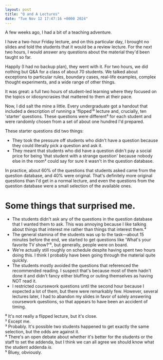 ```yaml
---
layout: post  
title: "Q and A Lectures"  
date: "Tue Nov 12 17:47:16 +0000 2024"  
---
```


A few weeks ago, I had a bit of a teaching adventure.

I have a two-hour Friday lecture, and on this particular day, I brought no slides and told the students that it would be a review lecture. For the next two hours, I would answer any questions about the material they'd been taught so far.

Happily (I had no backup plan), they went with it. For two hours, we did nothing but Q&A for a class of about 70 students. We talked about exceptions to particular rules, boundary cases, real-life examples, complex thought experiments, and a wide range of other things.

It was great: a full two hours of student-led learning where they focused on the topics or idiosyncrasies that mattered to them at their pace.

Now, I did salt the mine a little. Every undergraduate got a handout that included a description of running a 'flipped'⁰ lecture and, crucially, ten 'starter' questions. These questions were different³ for each student and were randomly chosen from a set of about one hundred I'd prepared.

These starter questions did two things:

* They took the pressure off students who didn't have a question because they could literally pick a question and ask it.
* They meant that students who did have a question didn't pay a social price for being 'that student with a strange question' because nobody else in the room² could say for sure it wasn't in the question database.

In practice, about 60% of the questions that students asked came from the question database, and 40% were original. That's definitely more original questions than I'd get in a normal lecture, and even the questions from the question database were a small selection of the available ones.

# Some things that surprised me.
* The students didn't ask any of the questions in the question database that I wanted them to ask. This was annoying because I like talking about things that interest me rather than things that interest them.⁴
* The general stamina of the students was up to the task—about 15 minutes before the end, we started to get questions like 'What's your favorite TV show?'⁵, but generally, people were on board.
* We're actually still roughly on schedule despite having spent two hours doing this. I think I probably have been going through the material quite quickly.
* The students mostly avoided the questions that referenced the recommended reading. I suspect that's because most of them hadn't done it and didn't fancy either bluffing or outing themselves as having NOT read it.
* I restricted coursework questions until the second hour because I expected a lot of them, but there were remarkably few. However, several lectures later, I had to abandon my slides in favor of solely answering coursework questions, so that appears to have been an accident of timing.

⁰ It's not really a flipped lecture, but it's close.  
² Except me.  
³ Probably. It's possible two students happened to get exactly the same selection, but the odds are against it.  
⁴ There's an open debate about whether it's better for the students or the staff to set the addenda, but I think we can all agree we should know what the student addenda _is_.  
⁵ Bluey, obviously.  

